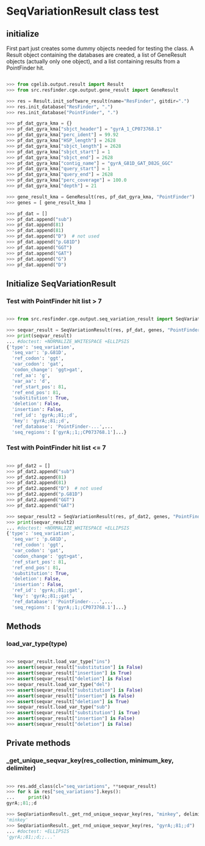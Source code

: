 # SeqVariationResult class test

## initialize

First part just creates some dummy objects needed for testing the class. A
Result object containing the databases are created, a list of GeneResult objects
(actually only one object), and a list containing results from a PointFinder
hit.

```python

>>> from cgelib.output.result import Result
>>> from src.resfinder.cge.output.gene_result import GeneResult

>>> res = Result.init_software_result(name="ResFinder", gitdir=".")
>>> res.init_database("ResFinder", ".")
>>> res.init_database("PointFinder", ".")

>>> pf_dat_gyra_kma = {}
>>> pf_dat_gyra_kma["sbjct_header"] = "gyrA_1_CP073768.1"
>>> pf_dat_gyra_kma["perc_ident"] = 99.92
>>> pf_dat_gyra_kma["HSP_length"] = 2628
>>> pf_dat_gyra_kma["sbjct_length"] = 2628
>>> pf_dat_gyra_kma["sbjct_start"] = 1
>>> pf_dat_gyra_kma["sbjct_end"] = 2628
>>> pf_dat_gyra_kma["contig_name"] = "gyrA_G81D_GAT_D82G_GGC"
>>> pf_dat_gyra_kma["query_start"] = 1
>>> pf_dat_gyra_kma["query_end"] = 2628
>>> pf_dat_gyra_kma["perc_coverage"] = 100.0
>>> pf_dat_gyra_kma["depth"] = 21

>>> gene_result_kma = GeneResult(res, pf_dat_gyra_kma, "PointFinder")
>>> genes = [ gene_result_kma ]

>>> pf_dat = []
>>> pf_dat.append("sub")
>>> pf_dat.append(81)
>>> pf_dat.append(81)
>>> pf_dat.append("D")  # not used
>>> pf_dat.append("p.G81D")
>>> pf_dat.append("GGT")
>>> pf_dat.append("GAT")
>>> pf_dat.append("G")
>>> pf_dat.append("D")

```


## Initialize SeqVariationResult

### Test with PointFinder hit list > 7

```python

>>> from src.resfinder.cge.output.seq_variation_result import SeqVariationResult

>>> seqvar_result = SeqVariationResult(res, pf_dat, genes, "PointFinder")
>>> print(seqvar_result)
... #doctest: +NORMALIZE_WHITESPACE +ELLIPSIS
{'type': 'seq_variation',
  'seq_var': 'p.G81D',
  'ref_codon': 'ggt',
  'var_codon': 'gat',
  'codon_change': 'ggt>gat',
  'ref_aa': 'g',
  'var_aa': 'd',
  'ref_start_pos': 81,
  'ref_end_pos': 81,
  'substitution': True,
  'deletion': False,
  'insertion': False,
  'ref_id': 'gyrA;;81;;d',
  'key': 'gyrA;;81;;d',
  'ref_database': 'PointFinder-...',...
  'seq_regions': ['gyrA;;1;;CP073768.1']...}

```

### Test with PointFinder hit list <= 7

```python

>>> pf_dat2 = []
>>> pf_dat2.append("sub")
>>> pf_dat2.append(81)
>>> pf_dat2.append(81)
>>> pf_dat2.append("D")  # not used
>>> pf_dat2.append("p.G81D")
>>> pf_dat2.append("GGT")
>>> pf_dat2.append("GAT")

>>> seqvar_result2 = SeqVariationResult(res, pf_dat2, genes, "PointFinder")
>>> print(seqvar_result2)
... #doctest: +NORMALIZE_WHITESPACE +ELLIPSIS
{'type': 'seq_variation',
  'seq_var': 'p.G81D',
  'ref_codon': 'ggt',
  'var_codon': 'gat',
  'codon_change': 'ggt>gat',
  'ref_start_pos': 81,
  'ref_end_pos': 81,
  'substitution': True,
  'deletion': False,
  'insertion': False,
  'ref_id': 'gyrA;;81;;gat',
  'key': 'gyrA;;81;;gat',
  'ref_database': 'PointFinder-...',...
  'seq_regions': ['gyrA;;1;;CP073768.1']...}

```

## Methods

### load_var_type(type)

```python

>>> seqvar_result.load_var_type("ins")
>>> assert(seqvar_result["substitution"] is False)
>>> assert(seqvar_result["insertion"] is True)
>>> assert(seqvar_result["deletion"] is False)
>>> seqvar_result.load_var_type("del")
>>> assert(seqvar_result["substitution"] is False)
>>> assert(seqvar_result["insertion"] is False)
>>> assert(seqvar_result["deletion"] is True)
>>> seqvar_result.load_var_type("sub")
>>> assert(seqvar_result["substitution"] is True)
>>> assert(seqvar_result["insertion"] is False)
>>> assert(seqvar_result["deletion"] is False)

```

## Private methods

### _get_unique_seqvar_key(res_collection, minimum_key, delimiter)

```python

>>> res.add_class(cl="seq_variations", **seqvar_result)
>>> for k in res["seq_variations"].keys():
...     print(k)
gyrA;;81;;d

>>> SeqVariationResult._get_rnd_unique_seqvar_key(res, "minkey", delimiter="||")
'minkey'
>>> SeqVariationResult._get_rnd_unique_seqvar_key(res, "gyrA;;81;;d")
... #doctest: +ELLIPSIS
'gyrA;;81;;d;;...'

```
